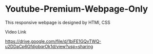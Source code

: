 # Youtube-Premium-Webpage-Only
This responsive webpage is designed by HTMl, CSS 



Video Link

https://drive.google.com/file/d/1biFE1GQvTWQ-u2DDaCp6GfdjobqrOk1d/view?usp=sharing
